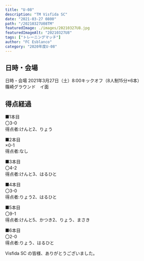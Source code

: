 ```yaml
---
title: "U-08"
description: "TM Visfida SC"
date: "2021-03-27 0800"
path: "/20210327U08TM"
featuredImage: ./images/20210327U8.jpg
featuredImageAlt: "20210327U8"
tags: ["トレーニングマッチ"]
author: "FC Esblanco"
category: "2020年度U-08"
---
```


## 日時・会場

日時・会場
2021年3月27日（土）8:00キックオフ（8人制15分×6本）<br>
篠崎グラウンド　イ面

## 得点経過

■1本目<br>
〇3-0<br>
得点者:けんと2、りょう

■2本目<br>
×0-1<br>
得点者:なし

■3本目<br>
〇4-2<br>
得点者:けんと3、はるひと

■4本目<br>
〇3-0<br>
得点者:りょう2、はるひと

■5本目<br>
〇9-1<br>
得点者:けんと5、かつき2、りょう、まさき

■6本目<br>
〇2-0<br>
得点者:りょう、はるひと


Visfida SC の皆様、ありがとうございました。
